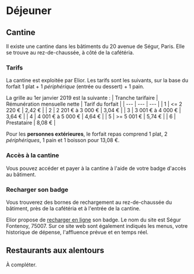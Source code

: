# Déjeuner

## Cantine

Il existe une cantine dans les bâtiments du 20 avenue de Ségur, Paris. Elle se trouve au rez-de-chaussée, à côté de la cafétéria.

### Tarifs
La cantine est exploitée par Elior. Les tarifs sont les suivants, sur la base du forfait 1 plat + 1 *périphérique* (entrée ou dessert) + 1 pain.

La grille au 1er janvier 2019 est la suivante :
| Tranche tarifaire | Rémunération mensuelle nette | Tarif du forfait |
| --- | --- | --- |
| 1 | <= 2 220 € | 2,42 € |
| 2 | 2 201 € à 3 000 €  | 3,04 € |
| 3 | 3 001 € à 4 000 € | 3,64 € |
| 4 | 4 001 € à 5 000 € | 4,64 € |
| 5 | >= 5 001 € | 5,74 € |
| 6 | Prestataire | 8,08 € |

Pour les **personnes extérieures**, le forfait repas comprend 1 plat, 2 *périphériques*, 1 pain et 1 boisson pour 13,08 €.

### Accès à la cantine
Vous pouvez accéder et payer à la cantine à l'aide de votre badge d'accès au bâtiment.

### Recharger son badge
Vous trouverez des bornes de rechargement au rez-de-chaussée du bâtiment, près de la cafétéria et à l'entrée de la cantine.

Elior propose de [recharger en ligne](https://timechef.elior.com) son badge. Le nom du site est Ségur Fontenoy, 75007. Sur ce site web sont également indiqués les menus, votre historique de dépense, l'affluence prévue et en temps réel.

## Restaurants aux alentours
À compléter.
